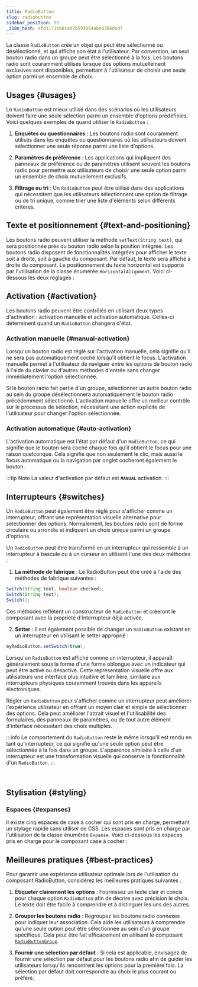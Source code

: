 ```yaml
---
title: RadioButton
slug: radiobutton
sidebar_position: 95
_i18n_hash: efd1171b68ca07b593064abe0366ded7
---
```

<DocChip chip='shadow' />
<DocChip chip='name' label="dwc-radio" />
<DocChip chip='since' label='23.01' />
<JavadocLink type="foundation" location="com/webforj/component/optioninput/RadioButton" top='true'/>

La classe `RadioButton` crée un objet qui peut être sélectionné ou désélectionné, et qui affiche son état à l'utilisateur. Par convention, un seul bouton radio dans un groupe peut être sélectionné à la fois. Les boutons radio sont couramment utilisés lorsque des options mutuellement exclusives sont disponibles, permettant à l'utilisateur de choisir une seule option parmi un ensemble de choix.

<ComponentDemo 
path='/webforj/radiobuttongroup?' 
javaE='https://raw.githubusercontent.com/webforj/webforj-documentation/refs/heads/main/src/main/java/com/webforj/samples/views/radiobutton/RadioButtonGroupView.java'
height="200px"
/>

## Usages {#usages}

Le `RadioButton` est mieux utilisé dans des scénarios où les utilisateurs doivent faire une seule sélection parmi un ensemble d'options prédéfinies. Voici quelques exemples de quand utiliser le `RadioButton` :

1. **Enquêtes ou questionnaires** : Les boutons radio sont couramment utilisés dans les enquêtes ou questionnaires où les utilisateurs doivent sélectionner une seule réponse parmi une liste d'options.

2. **Paramètres de préférence** : Les applications qui impliquent des panneaux de préférence ou de paramètres utilisent souvent les boutons radio pour permettre aux utilisateurs de choisir une seule option parmi un ensemble de choix mutuellement exclusifs.

3. **Filtrage ou tri** : Un `RadioButton` peut être utilisé dans des applications qui nécessitent que les utilisateurs sélectionnent une option de filtrage ou de tri unique, comme trier une liste d'éléments selon différents critères.

## Texte et positionnement {#text-and-positioning}

Les boutons radio peuvent utiliser la méthode ```setText(String text)```, qui sera positionnée près du bouton radio selon la position intégrée. Les boutons radio disposent de fonctionnalités intégrées pour afficher le texte soit à droite, soit à gauche du composant. Par défaut, le texte sera affiché à droite du composant. Le positionnement du texte horizontal est supporté par l'utilisation de la classe énumérée `HorizontalAlignment`. Voici ci-dessous les deux réglages : <br/>

<ComponentDemo 
path='/webforj/radiobuttontext?' 
javaE='https://raw.githubusercontent.com/webforj/webforj-documentation/refs/heads/main/src/main/java/com/webforj/samples/views/radiobutton/RadioButtonTextView.java'
height="120px"
/>

## Activation {#activation}

Les boutons radio peuvent être contrôlés en utilisant deux types d'activation : activation manuelle et activation automatique. Celles-ci déterminent quand un `RadioButton` changera d'état.

<ComponentDemo 
path='/webforj/radiobuttonactivation?' 
javaE='https://raw.githubusercontent.com/webforj/webforj-documentation/refs/heads/main/src/main/java/com/webforj/samples/views/radiobutton/RadioButtonActivationView.java'
height="175px"
/>

### Activation manuelle {#manual-activation}

Lorsqu'un bouton radio est réglé sur l'activation manuelle, cela signifie qu'il ne sera pas automatiquement coché lorsqu'il obtient le focus. L'activation manuelle permet à l'utilisateur de naviguer entre les options de bouton radio à l'aide du clavier ou d'autres méthodes d'entrée sans changer immédiatement l'option sélectionnée.

Si le bouton radio fait partie d'un groupe, sélectionner un autre bouton radio au sein du groupe désélectionnera automatiquement le bouton radio précédemment sélectionné. L'activation manuelle offre un meilleur contrôle sur le processus de sélection, nécessitant une action explicite de l'utilisateur pour changer l'option sélectionnée.

### Activation automatique {#auto-activation}

L'activation automatique est l'état par défaut d'un `RadioButton`, ce qui signifie que le bouton sera coché chaque fois qu'il obtient le focus pour une raison quelconque. Cela signifie que non seulement le clic, mais aussi le focus automatique ou la navigation par onglet cocheront également le bouton.

:::tip Note
La valeur d'activation par défaut est **`MANUAL`** activation.
:::

## Interrupteurs {#switches}

Un `RadioButton` peut également être réglé pour s'afficher comme un interrupteur, offrant une représentation visuelle alternative pour sélectionner des options. Normalement, les boutons radio sont de forme circulaire ou arrondie et indiquent un choix unique parmi un groupe d'options.

<ComponentDemo 
path='/webforj/radiobuttonswitch?' 
javaE='https://raw.githubusercontent.com/webforj/webforj-documentation/refs/heads/main/src/main/java/com/webforj/samples/views/radiobutton/RadioButtonSwitchView.java'
height="120px"
/>

Un `RadioButton` peut être transformé en un interrupteur qui ressemble à un interrupteur à bascule ou à un curseur en utilisant l'une des deux méthodes :

1. **La méthode de fabrique** : Le RadioButton peut être créé à l'aide des méthodes de fabrique suivantes :

```java
Switch(String text, boolean checked);
Switch(String text);
Switch();
```

Ces méthodes reflètent un constructeur de `RadioButton` et créeront le composant avec la propriété d'interrupteur déjà activée.

2. **Setter** : Il est également possible de changer un `RadioButton` existant en un interrupteur en utilisant le setter approprié :

```java
myRadioButton.setSwitch(true);
```

Lorsqu'un `RadioButton` est affiché comme un interrupteur, il apparaît généralement sous la forme d'une forme oblongue avec un indicateur qui peut être activé ou désactivé. Cette représentation visuelle offre aux utilisateurs une interface plus intuitive et familière, similaire aux interrupteurs physiques couramment trouvés dans les appareils électroniques.

Régler un `RadioButton` pour s'afficher comme un interrupteur peut améliorer l'expérience utilisateur en offrant un moyen clair et simple de sélectionner des options. Cela peut améliorer l'attrait visuel et l'utilisabilité des formulaires, des panneaux de paramètres, ou de tout autre élément d'interface nécessitant des choix multiples.

:::info
Le comportement du `RadioButton` reste le même lorsqu'il est rendu en tant qu'interrupteur, ce qui signifie qu'une seule option peut être sélectionnée à la fois dans un groupe. L'apparence similaire à celle d'un interrupteur est une transformation visuelle qui conserve la fonctionnalité d'un `RadioButton`.
:::

<br/>

## Stylisation {#styling}

### Espaces {#expanses}
Il existe cinq espaces de case à cocher qui sont pris en charge, permettant un stylage rapide sans utiliser de CSS. Les espaces sont pris en charge par l'utilisation de la classe énumérée `Expanse`. Voici ci-dessous les espaces pris en charge pour le composant case à cocher : <br/>

<TableBuilder name="RadioButton" />

## Meilleures pratiques {#best-practices}

Pour garantir une expérience utilisateur optimale lors de l'utilisation du composant RadioButton, considérez les meilleures pratiques suivantes :

1. **Étiqueter clairement les options** : Fournissez un texte clair et concis pour chaque option `RadioButton` afin de décrire avec précision le choix. Le texte doit être facile à comprendre et à distinguer les uns des autres.

2. **Grouper les boutons radio** : Regroupez les boutons radio connexes pour indiquer leur association. Cela aide les utilisateurs à comprendre qu'une seule option peut être sélectionnée au sein d'un groupe spécifique. Cela peut être fait efficacement en utilisant le composant [`RadioButtonGroup`](/docs/components/radiobuttongroup).

3. **Fournir une sélection par défaut** : Si cela est applicable, envisagez de fournir une sélection par défaut pour les boutons radio afin de guider les utilisateurs lorsqu'ils rencontrent les options pour la première fois. La sélection par défaut doit correspondre au choix le plus courant ou préféré.
